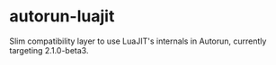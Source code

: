 # autorun-luajit

Slim compatibility layer to use LuaJIT's internals in Autorun, currently targeting 2.1.0-beta3.